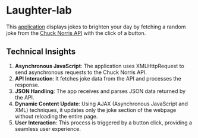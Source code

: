 # Laughter-lab
This [application](https://jasanpreetsidhu.github.io/Laughter-lab/) displays jokes to brighten your day by fetching a random joke from the [Chuck Norris API](https://api.chucknorris.io) with the click of a button.

## Technical Insights
1. __Asynchronous JavaScript__: The application uses XMLHttpRequest to send asynchronous requests to the Chuck Norris API.
2. __API Interaction__: It fetches joke data from the API and processes the response.
3. __JSON Handling__: The app receives and parses JSON data returned by the API.
4. __Dynamic Content Update__: Using AJAX (Asynchronous JavaScript and XML) techniques, it updates only the joke section of the webpage without reloading the entire page.
5. __User Interaction__: This process is triggered by a button click, providing a seamless user experience.
